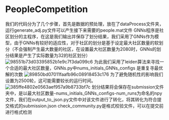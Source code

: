 # PeopleCompetition

我们的代码分为了几个步骤，首先是数据的预处理，放在了dataProcess文件夹，运行generate_adj.py文件可以产生接下来需要的people.mat文件
GNNs程序是社区划分的主程序，在这是我们输出并保存了划分结果，我们采用了GNNs作为模型，由于GNNs有较好的适应性，对于社区的划分是基于设定最大社区数量的软划分（不会强制产生最大数量的社区，在设置最大社区数量为2080时，GNNs的划分结果是产生了实际数量为32的社区划分）
![98551b73d03395852b1e9c7f3da099c6](https://github.com/Superbia-X/PeopleCompetition/assets/58381321/6ad06017-e6c6-4b74-bd1f-d600d3fed720)
为此我们采用了leiden算法来寻找一个合适的最大社区数量，GNNs.py中nums_initials_GNNs_configs 是重复寻最优解的次数
![89850bd07011faafb96c08918453c176](https://github.com/Superbia-X/PeopleCompetition/assets/58381321/77ff4988-ad7f-46bd-82f5-a912ce368951)
为了避免随机性的影响我们设置为2500轮，这可能需要较长的运行时间。
![385ffe4802e0563aef957a9b8733bf7c](https://github.com/Superbia-X/PeopleCompetition/assets/58381321/7f8a4ab9-68c3-46af-9da6-1e8c857cf887)
划分结果将会保存在submission文件夹中，是以最大社区数量-nums_initials_GNNs_configs-num_runs为命名的npy文件，我们在output_to_json.py文件中对该文件进行了转化，将其转化为符合提交格式的submission.json
check_community.py是格式校验文件，可以在提交前进行格式检测
